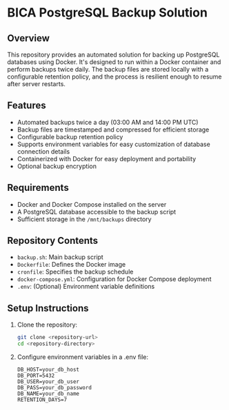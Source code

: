 # BICA PostgreSQL Backup Solution

## Overview

This repository provides an automated solution for backing up PostgreSQL databases using Docker. It's designed to run within a Docker container and perform backups twice daily. The backup files are stored locally with a configurable retention policy, and the process is resilient enough to resume after server restarts.

## Features

- Automated backups twice a day (03:00 AM and 14:00 PM UTC)
- Backup files are timestamped and compressed for efficient storage
- Configurable backup retention policy
- Supports environment variables for easy customization of database connection details
- Containerized with Docker for easy deployment and portability
- Optional backup encryption

## Requirements

- Docker and Docker Compose installed on the server
- A PostgreSQL database accessible to the backup script
- Sufficient storage in the `/mnt/backups` directory

## Repository Contents

- `backup.sh`: Main backup script
- `Dockerfile`: Defines the Docker image
- `cronfile`: Specifies the backup schedule
- `docker-compose.yml`: Configuration for Docker Compose deployment
- `.env`: (Optional) Environment variable definitions

## Setup Instructions

1. Clone the repository:
   ```bash
   git clone <repository-url>
   cd <repository-directory>
   ```
2. Configure environment variables in a .env file:
   ```
   DB_HOST=your_db_host
   DB_PORT=5432
   DB_USER=your_db_user
   DB_PASS=your_db_password
   DB_NAME=your_db_name
   RETENTION_DAYS=7
```
